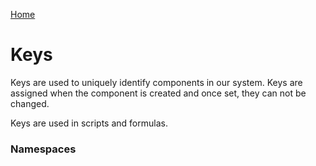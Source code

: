[Home](../Index.md)

# Keys

Keys are used to uniquely identify components in our system.  Keys are assigned when the component is created and once set, they can not be changed.

Keys are used in scripts and formulas.

### Namespaces